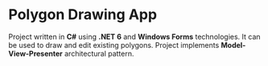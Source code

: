 # Polygon Drawing App
Project written in **C#** using **.NET 6** and **Windows Forms** technologies. It can be used to draw and edit existing polygons.
Project implements **Model-View-Presenter** architectural pattern.



